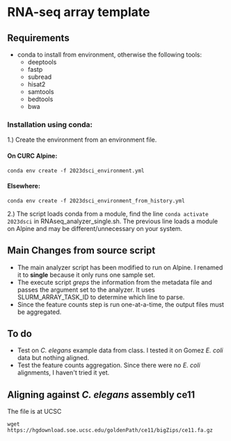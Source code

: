 # RNA-seq array template

## Requirements
* conda to install from environment, otherwise the following tools:
  - deeptools
  - fastp
  - subread
  - hisat2
  - samtools
  - bedtools
  - bwa

### Installation using conda:

1.) Create the environment from an environment file.

#### On CURC Alpine:
`conda env create -f 2023dsci_environment.yml`
#### Elsewhere:
`conda env create -f 2023dsci_environment_from_history.yml`

2.) The script loads conda from a module, find the line `conda activate 2023dsci` in RNAseq_analyzer_single.sh. The previous line loads a module on Alpine and may be different/unnecessary on your system.


## Main Changes from source script
* The main analyzer script has been modified to run on Alpine. I renamed it to **single** because it only runs one sample set.
* The execute script *greps* the information from the metadata file and passes the argument set to the analyzer. It uses SLURM_ARRAY_TASK_ID to 
determine which line to parse.
* Since the feature counts step is run one-at-a-time, the output files must be aggregated.

## To do
* Test on *C. elegans* example data from class. I tested it on Gomez *E. coli* data but nothing aligned.
* Test the feature counts aggregation. Since there were no *E. coli* alignments, I haven't tried it yet.

## Aligning against *C. elegans* assembly ce11

The file is at UCSC 

`wget https://hgdownload.soe.ucsc.edu/goldenPath/ce11/bigZips/ce11.fa.gz`
